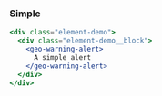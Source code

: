 ### Simple

```jsx live
<div class="element-demo">
  <div class="element-demo__block">
    <geo-warning-alert>
      A simple alert
    </geo-warning-alert>
  </div>
</div>
```
